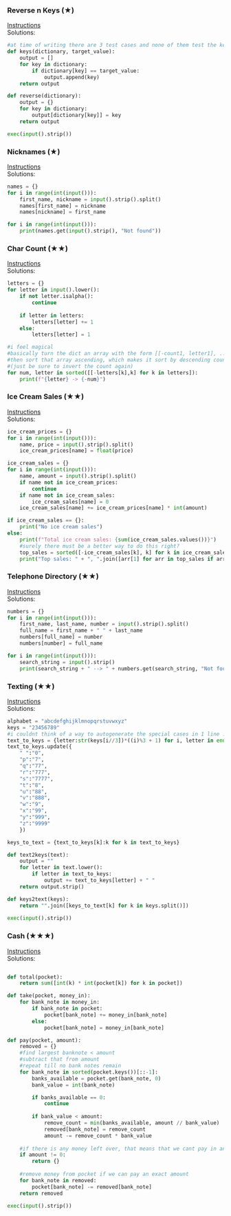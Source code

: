 ### Reverse n Keys (★)

[Instructions](https://github.com/isechula/2190101-comprog-grader/blob/main/pdfs/08_Dict/08_Dict_​11.pdf)\
Solutions:

```python
#at time of writing there are 3 test cases and none of them test the keys() function lol
def keys(dictionary, target_value):
    output = []
    for key in dictionary:
        if dictionary[key] == target_value:
            output.append(key)
    return output

def reverse(dictionary):
    output = {}
    for key in dictionary:
        output[dictionary[key]] = key
    return output

exec(input().strip())
```

### Nicknames (★)

[Instructions](https://github.com/isechula/2190101-comprog-grader/blob/main/pdfs/08_Dict/08_Dict_​12.pdf)\
Solutions:

```python
names = {}
for i in range(int(input())):
    first_name, nickname = input().strip().split()
    names[first_name] = nickname
    names[nickname] = first_name

for i in range(int(input())):
    print(names.get(input().strip(), "Not found"))
```

### Char Count (★★)

[Instructions](https://github.com/isechula/2190101-comprog-grader/blob/main/pdfs/08_Dict/08_Dict_​21.pdf)\
Solutions:

```python
letters = {}
for letter in input().lower():
    if not letter.isalpha():
        continue
    
    if letter in letters:
        letters[letter] += 1
    else:
        letters[letter] = 1

#i feel magical
#basically turn the dict an array with the form [[-count1, letter1], ...]
#then sort that array ascending, which makes it sort by descending count then ascending letters
#(just be sure to invert the count again)
for num, letter in sorted([[-letters[k],k] for k in letters]):
    print(f"{letter} -> {-num}")
```

### Ice Cream Sales (★★)

[Instructions](https://github.com/isechula/2190101-comprog-grader/blob/main/pdfs/08_Dict/08_Dict_​22.pdf)\
Solutions:

```python
ice_cream_prices = {}
for i in range(int(input())):
    name, price = input().strip().split()
    ice_cream_prices[name] = float(price)

ice_cream_sales = {}
for i in range(int(input())):
    name, amount = input().strip().split()
    if name not in ice_cream_prices:
        continue
    if name not in ice_cream_sales:
        ice_cream_sales[name] = 0
    ice_cream_sales[name] += ice_cream_prices[name] * int(amount)

if ice_cream_sales == {}:
    print("No ice cream sales")
else:
    print(f"Total ice cream sales: {sum(ice_cream_sales.values())}")
    #surely there must be a better way to do this right?
    top_sales = sorted([-ice_cream_sales[k], k] for k in ice_cream_sales)
    print("Top sales: " + ", ".join([arr[1] for arr in top_sales if arr[0] == top_sales[0][0]]))


```

### Telephone Directory (★★)

[Instructions](https://github.com/isechula/2190101-comprog-grader/blob/main/pdfs/08_Dict/08_Dict_​23.pdf)\
Solutions:

```python
numbers = {}
for i in range(int(input())):
    first_name, last_name, number = input().strip().split()
    full_name = first_name + " " + last_name
    numbers[full_name] = number
    numbers[number] = full_name

for i in range(int(input())):
    search_string = input().strip()
    print(search_string + " --> " + numbers.get(search_string, "Not found"))
```

### Texting (★★)

[Instructions](https://github.com/isechula/2190101-comprog-grader/blob/main/pdfs/08_Dict/08_Dict_​24.pdf)\
Solutions:

```python
alphabet = "abcdefghijklmnopqrstuvwxyz"
keys = "23456789"
#i couldnt think of a way to autogenerate the special cases in 1 line :pensive:
text_to_keys = {letter:str(keys[i//3])*((i)%3 + 1) for i, letter in enumerate(alphabet) if i < 15}
text_to_keys.update({
    " ":"0",
    "p":"7",
    "q":"77",
    "r":"777",
    "s":"7777",
    "t":"8",
    "u":"88",
    "v":"888",
    "w":"9",
    "x":"99",
    "y":"999",
    "z":"9999"
    })

keys_to_text = {text_to_keys[k]:k for k in text_to_keys}

def text2keys(text):
    output = ""
    for letter in text.lower():
        if letter in text_to_keys:
            output += text_to_keys[letter] + " "
    return output.strip()

def keys2text(keys):
    return "".join([keys_to_text[k] for k in keys.split()])
        
exec(input().strip())

```

### Cash (★★★)

[Instructions](https://github.com/isechula/2190101-comprog-grader/blob/main/pdfs/08_Dict/08_Dict_​31.pdf)\
Solutions:

```python

def total(pocket):
    return sum([int(k) * int(pocket[k]) for k in pocket])

def take(pocket, money_in):
    for bank_note in money_in:
        if bank_note in pocket:
            pocket[bank_note] += money_in[bank_note]
        else:
            pocket[bank_note] = money_in[bank_note]

def pay(pocket, amount):
    removed = {}
    #find largest banknote < amount
    #subtract that from amount
    #repeat till no bank notes remain
    for bank_note in sorted(pocket.keys())[::-1]:
        banks_available = pocket.get(bank_note, 0)
        bank_value = int(bank_note)

        if banks_available == 0:
            continue
        
        if bank_value < amount:
            remove_count = min(banks_available, amount // bank_value)
            removed[bank_note] = remove_count
            amount -= remove_count * bank_value
    
    #if there is any money left over, that means that we cant pay in an exact value
    if amount != 0:
        return {}
    
    #remove money from pocket if we can pay an exact amount
    for bank_note in removed:
        pocket[bank_note] -= removed[bank_note]
    return removed

exec(input().strip())
```

